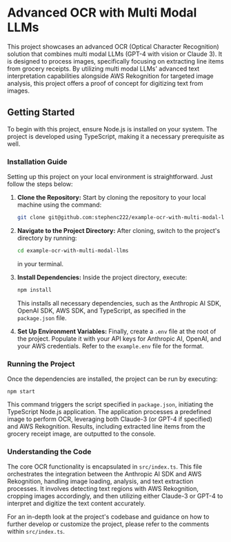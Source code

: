 # Advanced OCR with Multi Modal LLMs

This project showcases an advanced OCR (Optical Character Recognition) solution that combines multi modal LLMs (GPT-4 with vision or Claude 3). It is designed to process images, specifically focusing on extracting line items from grocery receipts. By utilizing multi modal LLMs' advanced text interpretation capabilities alongside AWS Rekognition for targeted image analysis, this project offers a proof of concept for digitizing text from images.

## Getting Started

To begin with this project, ensure Node.js is installed on your system. The project is developed using TypeScript, making it a necessary prerequisite as well.

### Installation Guide

Setting up this project on your local environment is straightforward. Just follow the steps below:

1. **Clone the Repository:** Start by cloning the repository to your local machine using the command:

   ```bash
   git clone git@github.com:stephenc222/example-ocr-with-multi-modal-llms.git
   ```

2. **Navigate to the Project Directory:** After cloning, switch to the project's directory by running:

   ```bash
   cd example-ocr-with-multi-modal-llms
   ```

   in your terminal.

3. **Install Dependencies:** Inside the project directory, execute:

   ```bash
   npm install
   ```

   This installs all necessary dependencies, such as the Anthropic AI SDK, OpenAI SDK, AWS SDK, and TypeScript, as specified in the `package.json` file.

4. **Set Up Environment Variables:** Finally, create a `.env` file at the root of the project. Populate it with your API keys for Anthropic AI, OpenAI, and your AWS credentials. Refer to the `example.env` file for the format.

### Running the Project

Once the dependencies are installed, the project can be run by executing:

`npm start`

This command triggers the script specified in `package.json`, initiating the TypeScript Node.js application. The application processes a predefined image to perform OCR, leveraging both Claude-3 (or GPT-4 if specified) and AWS Rekognition. Results, including extracted line items from the grocery receipt image, are outputted to the console.

### Understanding the Code

The core OCR functionality is encapsulated in `src/index.ts`. This file orchestrates the integration between the Anthropic AI SDK and AWS Rekognition, handling image loading, analysis, and text extraction processes. It involves detecting text regions with AWS Rekognition, cropping images accordingly, and then utilizing either Claude-3 or GPT-4 to interpret and digitize the text content accurately.

For an in-depth look at the project's codebase and guidance on how to further develop or customize the project, please refer to the comments within `src/index.ts`.
